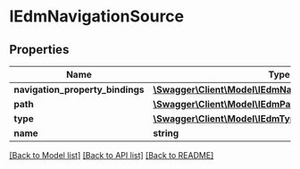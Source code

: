 # IEdmNavigationSource

## Properties
Name | Type | Description | Notes
------------ | ------------- | ------------- | -------------
**navigation_property_bindings** | [**\Swagger\Client\Model\IEdmNavigationPropertyBinding[]**](IEdmNavigationPropertyBinding.md) |  | [optional] 
**path** | [**\Swagger\Client\Model\IEdmPathExpression**](IEdmPathExpression.md) |  | [optional] 
**type** | [**\Swagger\Client\Model\IEdmType**](IEdmType.md) |  | [optional] 
**name** | **string** |  | [optional] 

[[Back to Model list]](../../README.md#documentation-for-models) [[Back to API list]](../../README.md#documentation-for-api-endpoints) [[Back to README]](../../README.md)

